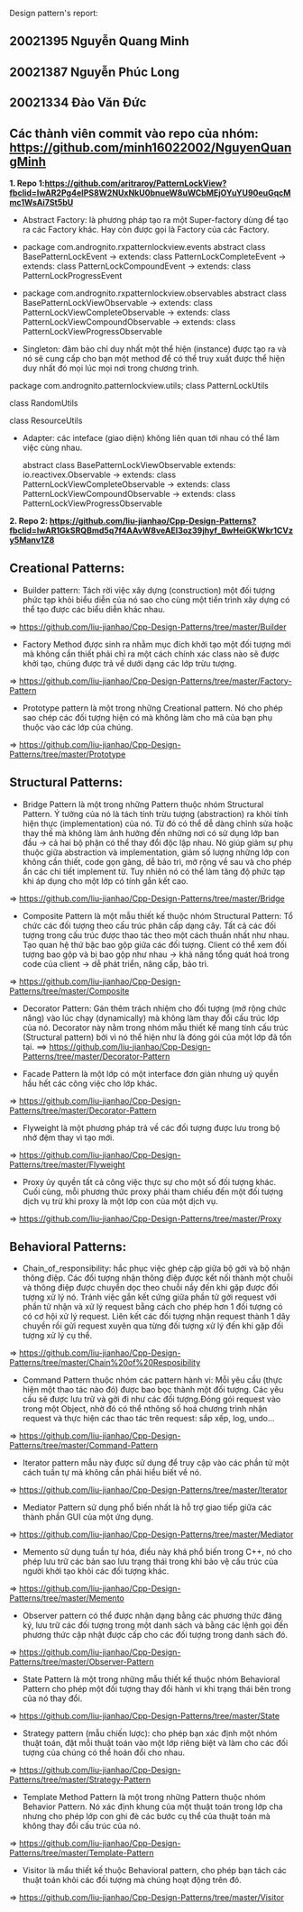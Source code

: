 Design pattern's report:
## 20021395 Nguyễn Quang Minh
## 20021387 Nguyễn Phúc Long
## 20021334 Đào Văn Đức
## Các thành viên commit vào repo của nhóm: https://github.com/minh16022002/NguyenQuangMinh

**1. Repo 1:https://github.com/aritraroy/PatternLockView?fbclid=IwAR2Pg4eIPS8W2NUxNkU0bnueW8uWCbMEjOYuYU90euGqcMmc1WsAi7St5bU**
- Abstract Factory: là phương pháp tạo ra một Super-factory dùng để tạo ra các Factory khác. Hay còn được gọi là Factory của các Factory.

+ package com.andrognito.rxpatternlockview.events
	abstract class BasePatternLockEvent
		-> extends: class PatternLockCompleteEvent
		-> extends: class PatternLockCompoundEvent
		-> extends: class PatternLockProgressEvent

+ package com.andrognito.rxpatternlockview.observables
	abstract class BasePatternLockViewObservable
		-> extends: class PatternLockViewCompleteObservable
		-> extends: class PatternLockViewCompoundObservable
		-> extends: class PatternLockViewProgressObservable

- Singleton: đảm bảo chỉ duy nhất một thể hiện (instance) được tạo ra và nó sẽ cung cấp cho bạn một method để có thể truy xuất được thể hiện duy nhất đó mọi lúc mọi nơi trong chương trình.

package com.andrognito.patternlockview.utils;
class PatternLockUtils

class RandomUtils

class ResourceUtils

- Adapter: các inteface (giao diện) không liên quan tới nhau có thể làm việc cùng nhau.

	abstract class BasePatternLockViewObservable extends: io.reactivex.Observable
		-> extends: class PatternLockViewCompleteObservable
		-> extends: class PatternLockViewCompoundObservable
		-> extends: class PatternLockViewProgressObservable

**2. Repo 2: https://github.com/liu-jianhao/Cpp-Design-Patterns?fbclid=IwAR1GkSRQBmd5q7f4AAvW8veAEl3oz39jhyf_BwHeiGKWkr1CVzy5Manv1Z8**

## Creational Patterns:
+ Builder pattern: Tách rời việc xây dựng (construction) một đối tượng phức tạp khỏi biểu diễn của nó sao cho cùng một tiến trình xây dựng có thể tạo được các biểu diễn khác nhau.

=> https://github.com/liu-jianhao/Cpp-Design-Patterns/tree/master/Builder

+ Factory Method được sinh ra nhằm mục đích khởi tạo một đối tượng mới mà không cần thiết phải chỉ ra một cách chính xác class nào sẽ được khởi tạo, chúng được trả về dưới dạng các lớp trừu tượng.

=> https://github.com/liu-jianhao/Cpp-Design-Patterns/tree/master/Factory-Pattern

+ Prototype pattern là một trong những Creational pattern. Nó cho phép sao chép các đối tượng hiện có mà không làm cho mã của bạn phụ thuộc vào các lớp của chúng.

=> https://github.com/liu-jianhao/Cpp-Design-Patterns/tree/master/Prototype


## Structural Patterns:
+ Bridge Pattern là một trong những Pattern thuộc nhóm Structural Pattern. Ý tưởng của nó là tách tính trừu tượng (abstraction) ra khỏi tính hiện thực (implementation) của nó. Từ đó có thể dễ dàng chỉnh sửa hoặc thay thế mà không làm ảnh hưởng đến những nơi có sử dụng lớp ban đầu -> cả hai bộ phận có thể thay đổi độc lập nhau. Nó giúp giảm sự phụ thuộc giữa abstraction và implementation, giảm số lượng những lớp con không cần thiết, code gọn gàng, dễ bảo trì, mở rộng về sau và cho phép ẩn các chi tiết implement từ. Tuy nhiên nó có thể làm tăng độ phức tạp khi áp dụng cho một lớp có tính gắn kết cao.

=> https://github.com/liu-jianhao/Cpp-Design-Patterns/tree/master/Bridge

+ Composite Pattern là một mẫu thiết kế thuộc nhóm Structural Pattern: Tổ chức các đối tượng theo cấu trúc phân cấp dạng cây. Tất cả các đối tượng trong cấu trúc được thao tác theo một cách thuần nhất như nhau. Tạo quan hệ thứ bậc bao gộp giữa các đối tượng. Client có thể xem đối tượng bao gộp và bị bao gộp như nhau -> khả năng tổng quát hoá trong code của client -> dễ phát triển, nâng cấp, bảo trì.

=> https://github.com/liu-jianhao/Cpp-Design-Patterns/tree/master/Composite

+ Decorator Pattern: Gán thêm trách nhiệm cho đối tượng (mở rộng chức năng) vào lúc chạy (dynamically) mà không làm thay đổi cấu trúc lớp của nó. Decorator này nằm trong nhóm mẫu thiết kế mang tính cấu trúc (Structural pattern) bởi vì nó thể hiện như là đóng gói của một lớp đã tồn tại.
==> https://github.com/liu-jianhao/Cpp-Design-Patterns/tree/master/Decorator-Pattern

+ Facade Pattern là một lớp có một interface đơn giản nhưng uỷ quyền hầu hết các công việc cho lớp khác.

=> https://github.com/liu-jianhao/Cpp-Design-Patterns/tree/master/Decorator-Pattern

+ Flyweight là một phương pháp trả về các đối tượng được lưu trong bộ nhớ đệm thay vì tạo mới.

=> https://github.com/liu-jianhao/Cpp-Design-Patterns/tree/master/Flyweight

+ Proxy ủy quyền tất cả công việc thực sự cho một số đối tượng khác. Cuối cùng, mỗi phương thức proxy phải tham chiếu đến một đối tượng dịch vụ trừ khi proxy là một lớp con của một dịch vụ.

=> https://github.com/liu-jianhao/Cpp-Design-Patterns/tree/master/Proxy


## Behavioral Patterns:
+ Chain_of_responsibility: hắc phục việc ghép cặp giữa bộ gởi và bộ nhận thông điệp. Các đối tượng nhận thông điệp được kết nối thành một chuỗi và thông điệp được chuyển dọc theo chuỗi nầy đến khi gặp được đối tượng xử lý nó. Tránh việc gắn kết cứng giữa phần tử gởi request với phần tử nhận và xử lý request bằng cách cho phép hơn 1 đối tượng có có cơ hội xử lý request. Liên kết các đối tượng nhận request thành 1 dây chuyền rồi gửi request xuyên qua từng đối tượng xử lý đến khi gặp đối tượng xử lý cụ thể.

=> https://github.com/liu-jianhao/Cpp-Design-Patterns/tree/master/Chain%20of%20Resposibility

+ Command Pattern thuộc nhóm các pattern hành vi: Mỗi yêu cầu (thực hiện một thao tác nào đó) được bao bọc thành một đối tượng. Các yêu cầu sẽ được lưu trữ và gởi đi như các đối tượng.Đóng gói request vào trong một Object, nhờ đó có thể nthông số hoá chương trình nhận request và thực hiện các thao tác trên request: sắp xếp, log, undo…

=> https://github.com/liu-jianhao/Cpp-Design-Patterns/tree/master/Command-Pattern

+ Iterator pattern mẫu này được sử dụng để truy cập vào các phần tử một cách tuần tự mà không cần phải hiểu biết về nó.

=> https://github.com/liu-jianhao/Cpp-Design-Patterns/tree/master/Iterator

+ Mediator Pattern sử dụng phổ biến nhất là hỗ trợ giao tiếp giữa các thành phần GUI của một ứng dụng.

=> https://github.com/liu-jianhao/Cpp-Design-Patterns/tree/master/Mediator

+ Memento sử dụng tuần tự hóa, điều này khá phổ biến trong C++, nó cho phép lưu trữ các bản sao lưu trạng thái trong khi bảo vệ cấu trúc của người khởi tạo khỏi các đối tượng khác.

=> https://github.com/liu-jianhao/Cpp-Design-Patterns/tree/master/Memento

+ Observer pattern có thể được nhận dạng bằng các phương thức đăng ký, lưu trữ các đối tượng trong một danh sách và bằng các lệnh gọi đến phương thức cập nhật được cấp cho các đối tượng trong danh sách đó.

=> https://github.com/liu-jianhao/Cpp-Design-Patterns/tree/master/Observer-Pattern

+ State Pattern là một trong những mẫu thiết kế thuộc nhóm Behavioral Pattern cho phép một đối tượng thay đổi hành vi khi trạng thái bên trong của nó thay đổi.

=> https://github.com/liu-jianhao/Cpp-Design-Patterns/tree/master/State

+ Strategy pattern (mẫu chiến lược): cho phép bạn xác định một nhóm thuật toán, đặt mỗi thuật toán vào một lớp riêng biệt và làm cho các đối tượng của chúng có thể hoán đổi cho nhau.

=> https://github.com/liu-jianhao/Cpp-Design-Patterns/tree/master/Strategy-Pattern

+ Template Method Pattern là một trong những Pattern thuộc nhóm Behavior Pattern. Nó xác định khung của một thuật toán trong lớp cha nhưng cho phép lớp con ghi đè các bước cụ thể của thuật toán mà không thay đổi cấu trúc của nó.

=> https://github.com/liu-jianhao/Cpp-Design-Patterns/tree/master/Template-Pattern

+ Visitor là mẩu thiết kế thuộc Behavioral pattern, cho phép bạn tách các thuật toán khỏi các đối tượng mà chúng hoạt động trên đó.

=> https://github.com/liu-jianhao/Cpp-Design-Patterns/tree/master/Visitor
